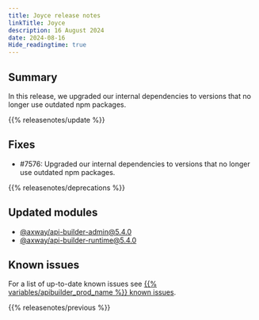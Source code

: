 ```yaml
---
title: Joyce release notes
linkTitle: Joyce
description: 16 August 2024
date: 2024-08-16
Hide_readingtime: true
---
```

## Summary
In this release, we upgraded our internal dependencies to versions that no longer use outdated npm packages.

{{% releasenotes/update %}}

## Fixes
* #7576: Upgraded our internal dependencies to versions that no longer use outdated npm packages.

{{% releasenotes/deprecations %}}

<!-- Regenerate modules/plugins with api-builder-tools generate-release-notes script -->
## Updated modules
* [@axway/api-builder-admin@5.4.0](https://www.npmjs.com/package/@axway/api-builder-admin/v/5.4.0)
* [@axway/api-builder-runtime@5.4.0](https://www.npmjs.com/package/@axway/api-builder-runtime/v/5.4.0)

## Known issues
For a list of up-to-date known issues see [{{% variables/apibuilder_prod_name %}} known issues](/docs/known_issues/).

{{% releasenotes/previous %}}

